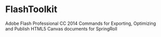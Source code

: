 # FlashToolkit
Adobe Flash Professional CC 2014 Commands for Exporting, Optimizing and Publish HTML5 Canvas documents for SpringRoll
